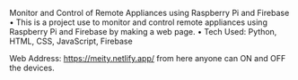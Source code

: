 Monitor and Control of Remote Appliances using Raspberry Pi and Firebase 
• This is a project use to monitor and control remote appliances using Raspberry Pi and Firebase by making a web page. 
• Tech Used: Python, HTML, CSS, JavaScript, Firebase

Web Address: https://meity.netlify.app/ from here anyone can ON and OFF the devices.
